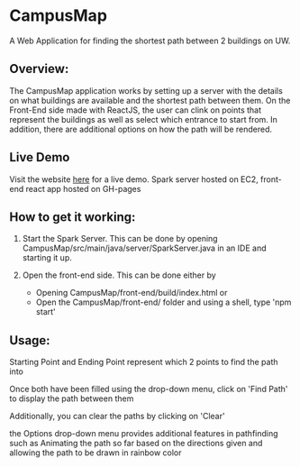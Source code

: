 # CampusMap 

A Web Application for finding the shortest path between 2 buildings on UW.

## Overview:
The CampusMap application works by setting up a server with the details on what buildings
are available and the shortest path between them. On the Front-End side made with ReactJS,
the user can clink on points that represent the buildings as well as select which entrance
to start from. In addition, there are additional options on how the path will be rendered.

## Live Demo
Visit the website [here](https://kapporing.github.io/campus-paths/) for a live demo. Spark server hosted on EC2, front-end react app hosted on GH-pages

## How to get it working:
1. Start the Spark Server. This can be done by opening CampusMap/src/main/java/server/SparkServer.java in an IDE and starting it up.

2. Open the front-end side. This can be done either by
	- Opening CampusMap/front-end/build/index.html
	or
	- Open the CampusMap/front-end/ folder and using a shell, type 'npm start'
## Usage:
Starting Point and Ending Point represent which 2 points to find the path into

Once both have been filled using the drop-down menu, click on 'Find Path' to display the path between them

Additionally, you can clear the paths by clicking on 'Clear'

the Options drop-down menu provides additional features in pathfinding such as
Animating the path so far based on the directions given and allowing the path to be drawn
in rainbow color

